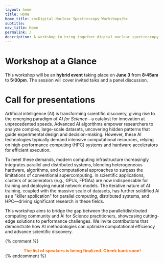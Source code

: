 ```yaml
---
layout: home
title: Home
home_title: <b>Digital Nuclear Spectroscopy Workshop</b>
subtitle:
nav_title: Home
permalink: /
description: A workshop to bring together digital nuclear spectroscopy proffecionals
---
```


# Workshop at a Glance
This workshop will be an **hybrid event** taking place on <b>June 3</b> from **8:45am** to **5:00pm**. The session will cover invited talks and a panel discussion.

# Call for presentations
Artificial intelligence (AI) is transforming scientific discovery,
giving rise to the emerging paradigm of *AI for Science*—a catalyst for
innovation at unprecedented speeds. Advanced AI algorithms empower
researchers to analyze complex, large-scale datasets, uncovering hidden
patterns that guide experimental design and decision-making. However,
these AI technologies typically demand intensive computational
resources, relying on high-performance computing (HPC) systems and
hardware accelerators for efficient execution.

To meet these demands, modern computing infrastructure increasingly
integrates parallel and distributed systems, blending heterogeneous
hardware, algorithms, and computational approaches to surpass the
limitations of conventional supercomputing. In scientific applications,
clusters of accelerators (e.g., GPUs, FPGAs) are now indispensable for
training and deploying neural network models. The iterative nature of AI
training, coupled with the massive scale of datasets, has further
solidified AI as a "killer application" for parallel computing,
distributed systems, and HPC—driving significant research in these fields.

This workshop aims to bridge the gap between the parallel/distributed
computing community and AI for Science practitioners, showcasing
cutting-edge solutions to performance challenges. We invite
contributions that demonstrate how AI methodologies can optimize
computational efficiency and advance scientific discovery.


{% comment %}
<div class= "h4" style="font-weight: bold; color: #ff6c0c; text-align: center;">
The list of speakers is being finalized. Check back soon!
</div>
{% endcomment %}


